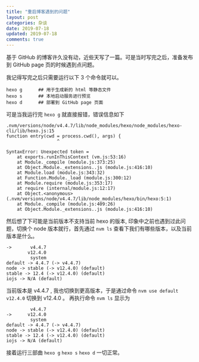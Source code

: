 ```yaml
---
title: "重启博客遇到的问题"
layout: post
categories: 杂谈
date: 2019-07-18
updated: 2019-07-18
comments: true
---
```


基于 GitHub 的博客许久没有动，近些天写了一篇。可是当时写完之后，准备发布到 GitHub page 页的时候遇到点问题。

我记得写完之后只需要运行以下 3 个命令就可以。
```
hexo g      ## 用于生成新的 html 等静态文件   
hexo s      ## 本地启动服务进行预览
hexo d      ## 部署到 GitHub page 页面
```

可是当我运行完 `hexo g` 就直接报错，错误信息如下

<!-- more -->





```
.nvm/versions/node/v4.4.7/lib/node_modules/hexo/node_modules/hexo-cli/lib/hexo.js:15
function entry(cwd = process.cwd(), args) {
                   ^

SyntaxError: Unexpected token =
    at exports.runInThisContext (vm.js:53:16)
    at Module._compile (module.js:373:25)
    at Object.Module._extensions..js (module.js:416:10)
    at Module.load (module.js:343:32)
    at Function.Module._load (module.js:300:12)
    at Module.require (module.js:353:17)
    at require (internal/module.js:12:17)
    at Object.<anonymous> (.nvm/versions/node/v4.4.7/lib/node_modules/hexo/bin/hexo:5:1)
    at Module._compile (module.js:409:26)
    at Object.Module._extensions..js (module.js:416:10)
```

然后想了下可能是当前版本不支持当前 hexo 的版本, 印象中之前也遇到过此问题，切换个 node 版本就行，首先通过 `nvm ls` 查看下我们有哪些版本，以及当前版本是什么。
```
->       v4.4.7
        v12.4.0
         system
default -> 4.4.7 (-> v4.4.7)
node -> stable (-> v12.4.0) (default)
stable -> 12.4 (-> v12.4.0) (default)
iojs -> N/A (default)
```

当前版本是 v4.4.7 , 我也切换到更高版本，于是通过命令 `nvm use default v12.4.0` 切换到 v12.4.0 。 再执行命令 `nvm ls` 显示为
```
         v4.4.7
->      v12.4.0
         system
default -> 4.4.7 (-> v4.4.7)
node -> stable (-> v12.4.0) (default)
stable -> 12.4 (-> v12.4.0) (default)
iojs -> N/A (default)
```

接着运行三部曲 `hexo g` `hexo s` `hexo d` 一切正常。
